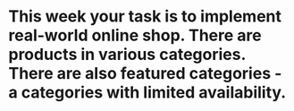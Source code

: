 # This week your task is to implement real-world online shop. There are products in various categories. There are also featured categories - a categories with limited availability.
